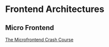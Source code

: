 
# Frontend Architectures

## Micro Frontend

[The Microfrontend Crash Course](https://www.youtube.com/watch?v=S84MG1eIhaI)
